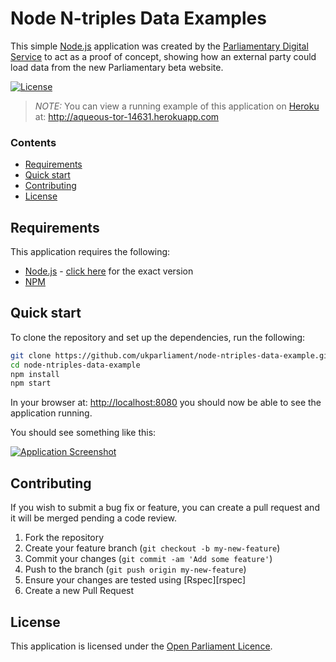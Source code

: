 # Node N-triples Data Examples

This simple [Node.js][node] application was created by the [Parliamentary Digital Service][pds] to act as a proof of concept, showing how an external party could load data from the new Parliamentary beta website.

[![License][shield-license]][info-license]

> *NOTE:* You can view a running example of this application on [Heroku][heroku] at:
> http://aqueous-tor-14631.herokuapp.com

### Contents
<!-- START doctoc generated TOC please keep comment here to allow auto update -->
<!-- DON'T EDIT THIS SECTION, INSTEAD RE-RUN doctoc TO UPDATE -->


- [Requirements](#requirements)
- [Quick start](#quick-start)
- [Contributing](#contributing)
- [License](#license)

<!-- END doctoc generated TOC please keep comment here to allow auto update -->

## Requirements
This application requires the following:
* [Node.js][node] - [click here][node-version] for the exact version
* [NPM][npm]

## Quick start
To clone the repository and set up the dependencies, run the following:

```bash
git clone https://github.com/ukparliament/node-ntriples-data-example.git
cd node-ntriples-data-example
npm install
npm start
```

In your browser at: [http://localhost:8080](http://localhost:8080) you should now be able to see the application running.

You should see something like this:

[![Application Screenshot][screenshot]][screenshot]

## Contributing
If you wish to submit a bug fix or feature, you can create a pull request and it will be merged pending a code review.

1. Fork the repository
1. Create your feature branch (`git checkout -b my-new-feature`)
1. Commit your changes (`git commit -am 'Add some feature'`)
1. Push to the branch (`git push origin my-new-feature`)
1. Ensure your changes are tested using [Rspec][rspec]
1. Create a new Pull Request



## License
This application is licensed under the [Open Parliament Licence][info-license].

[node]:         https://nodejs.org/en/
[npm]:          https://www.npmjs.com
[pds]:          https://www.parliament.uk/mps-lords-and-offices/offices/bicameral/parliamentary-digital-service/
[heroku]:       https://www.heroku.com
[node-version]: https://github.com/ukparliament/node-ntriples-data-example/blob/master/.nvmrc
[screenshot]:   https://raw.githubusercontent.com/ukparliament/node-ntriples-data-example/master/screenshot.png

[info-license]:   http://www.parliament.uk/site-information/copyright-parliament/open-parliament-licence/
[shield-license]: https://img.shields.io/badge/license-Open%20Parliament%20Licence-blue.svg
